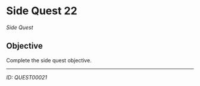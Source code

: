 # Side Quest 22

*Side Quest*

## Objective
Complete the side quest objective.

---
*ID: QUEST00021*
